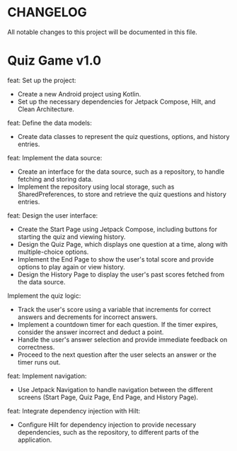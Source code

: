 # CHANGELOG

All notable changes to this project will be documented in this file.

# Quiz Game v1.0

feat: Set up the project:
- Create a new Android project using Kotlin.
- Set up the necessary dependencies for Jetpack Compose, Hilt, and Clean Architecture.

feat: Define the data models:
- Create data classes to represent the quiz questions, options, and history entries.

feat: Implement the data source:
- Create an interface for the data source, such as a repository, to handle fetching and storing data.
- Implement the repository using local storage, such as SharedPreferences, to store and retrieve the quiz questions and history entries.

feat: Design the user interface:
- Create the Start Page using Jetpack Compose, including buttons for starting the quiz and viewing history.
- Design the Quiz Page, which displays one question at a time, along with multiple-choice options.
- Implement the End Page to show the user's total score and provide options to play again or view history.
- Design the History Page to display the user's past scores fetched from the data source.

Implement the quiz logic:
- Track the user's score using a variable that increments for correct answers and decrements for incorrect answers.
- Implement a countdown timer for each question. If the timer expires, consider the answer incorrect and deduct a point.
- Handle the user's answer selection and provide immediate feedback on correctness.
- Proceed to the next question after the user selects an answer or the timer runs out.

feat: Implement navigation:
- Use Jetpack Navigation to handle navigation between the different screens (Start Page, Quiz Page, End Page, and History Page).

feat: Integrate dependency injection with Hilt:
- Configure Hilt for dependency injection to provide necessary dependencies, such as the repository, to different parts of the application.
